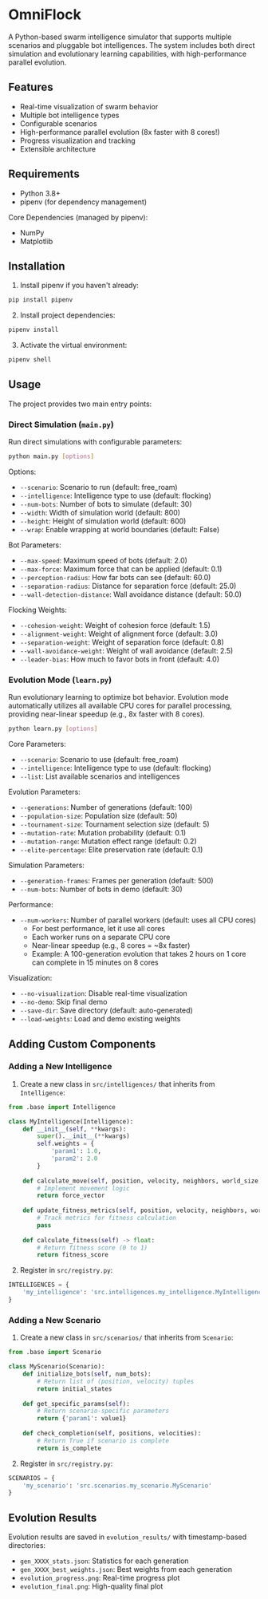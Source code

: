 # OmniFlock

A Python-based swarm intelligence simulator that supports multiple scenarios and pluggable bot intelligences. The system includes both direct simulation and evolutionary learning capabilities, with high-performance parallel evolution.

## Features

- Real-time visualization of swarm behavior
- Multiple bot intelligence types
- Configurable scenarios
- High-performance parallel evolution (8x faster with 8 cores!)
- Progress visualization and tracking
- Extensible architecture

## Requirements

- Python 3.8+
- pipenv (for dependency management)

Core Dependencies (managed by pipenv):
- NumPy
- Matplotlib

## Installation

1. Install pipenv if you haven't already:
```bash
pip install pipenv
```

2. Install project dependencies:
```bash
pipenv install
```

3. Activate the virtual environment:
```bash
pipenv shell
```

## Usage

The project provides two main entry points:

### Direct Simulation (`main.py`)

Run direct simulations with configurable parameters:

```bash
python main.py [options]
```

Options:
- `--scenario`: Scenario to run (default: free_roam)
- `--intelligence`: Intelligence type to use (default: flocking)
- `--num-bots`: Number of bots to simulate (default: 30)
- `--width`: Width of simulation world (default: 800)
- `--height`: Height of simulation world (default: 600)
- `--wrap`: Enable wrapping at world boundaries (default: False)

Bot Parameters:
- `--max-speed`: Maximum speed of bots (default: 2.0)
- `--max-force`: Maximum force that can be applied (default: 0.1)
- `--perception-radius`: How far bots can see (default: 60.0)
- `--separation-radius`: Distance for separation force (default: 25.0)
- `--wall-detection-distance`: Wall avoidance distance (default: 50.0)

Flocking Weights:
- `--cohesion-weight`: Weight of cohesion force (default: 1.5)
- `--alignment-weight`: Weight of alignment force (default: 3.0)
- `--separation-weight`: Weight of separation force (default: 0.8)
- `--wall-avoidance-weight`: Weight of wall avoidance (default: 2.5)
- `--leader-bias`: How much to favor bots in front (default: 4.0)

### Evolution Mode (`learn.py`)

Run evolutionary learning to optimize bot behavior. Evolution mode automatically utilizes all available CPU cores for parallel processing, providing near-linear speedup (e.g., 8x faster with 8 cores).

```bash
python learn.py [options]
```

Core Parameters:
- `--scenario`: Scenario to use (default: free_roam)
- `--intelligence`: Intelligence type to use (default: flocking)
- `--list`: List available scenarios and intelligences

Evolution Parameters:
- `--generations`: Number of generations (default: 100)
- `--population-size`: Population size (default: 50)
- `--tournament-size`: Tournament selection size (default: 5)
- `--mutation-rate`: Mutation probability (default: 0.1)
- `--mutation-range`: Mutation effect range (default: 0.2)
- `--elite-percentage`: Elite preservation rate (default: 0.1)

Simulation Parameters:
- `--generation-frames`: Frames per generation (default: 500)
- `--num-bots`: Number of bots in demo (default: 30)

Performance:
- `--num-workers`: Number of parallel workers (default: uses all CPU cores)
  - For best performance, let it use all cores
  - Each worker runs on a separate CPU core
  - Near-linear speedup (e.g., 8 cores = ~8x faster)
  - Example: A 100-generation evolution that takes 2 hours on 1 core can complete in 15 minutes on 8 cores

Visualization:
- `--no-visualization`: Disable real-time visualization
- `--no-demo`: Skip final demo
- `--save-dir`: Save directory (default: auto-generated)
- `--load-weights`: Load and demo existing weights

## Adding Custom Components

### Adding a New Intelligence

1. Create a new class in `src/intelligences/` that inherits from `Intelligence`:
```python
from .base import Intelligence

class MyIntelligence(Intelligence):
    def __init__(self, **kwargs):
        super().__init__(**kwargs)
        self.weights = {
            'param1': 1.0,
            'param2': 2.0
        }
    
    def calculate_move(self, position, velocity, neighbors, world_size, **kwargs):
        # Implement movement logic
        return force_vector
    
    def update_fitness_metrics(self, position, velocity, neighbors, world_size):
        # Track metrics for fitness calculation
        pass
    
    def calculate_fitness(self) -> float:
        # Return fitness score (0 to 1)
        return fitness_score
```

2. Register in `src/registry.py`:
```python
INTELLIGENCES = {
    'my_intelligence': 'src.intelligences.my_intelligence.MyIntelligence'
}
```

### Adding a New Scenario

1. Create a new class in `src/scenarios/` that inherits from `Scenario`:
```python
from .base import Scenario

class MyScenario(Scenario):
    def initialize_bots(self, num_bots):
        # Return list of (position, velocity) tuples
        return initial_states
    
    def get_specific_params(self):
        # Return scenario-specific parameters
        return {'param1': value1}
    
    def check_completion(self, positions, velocities):
        # Return True if scenario is complete
        return is_complete
```

2. Register in `src/registry.py`:
```python
SCENARIOS = {
    'my_scenario': 'src.scenarios.my_scenario.MyScenario'
}
```

## Evolution Results

Evolution results are saved in `evolution_results/` with timestamp-based directories:
- `gen_XXXX_stats.json`: Statistics for each generation
- `gen_XXXX_best_weights.json`: Best weights from each generation
- `evolution_progress.png`: Real-time progress plot
- `evolution_final.png`: High-quality final plot
